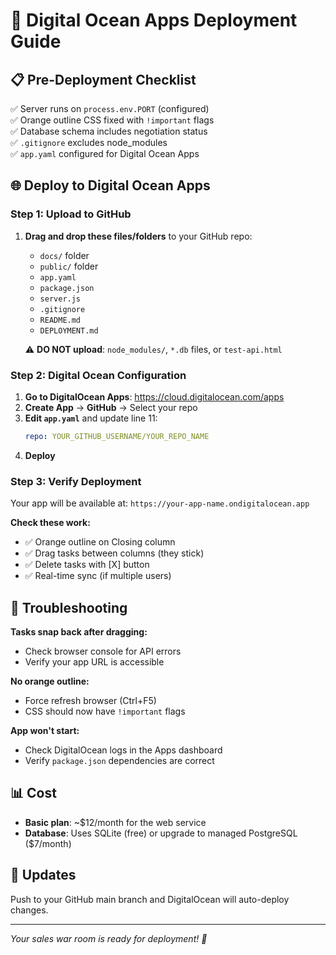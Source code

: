 # 🚀 Digital Ocean Apps Deployment Guide

## 📋 Pre-Deployment Checklist

✅ Server runs on `process.env.PORT` (configured)  
✅ Orange outline CSS fixed with `!important` flags  
✅ Database schema includes negotiation status  
✅ `.gitignore` excludes node_modules  
✅ `app.yaml` configured for Digital Ocean Apps  

## 🌐 Deploy to Digital Ocean Apps

### Step 1: Upload to GitHub
1. **Drag and drop these files/folders** to your GitHub repo:
   - `docs/` folder
   - `public/` folder
   - `app.yaml`
   - `package.json`
   - `server.js`
   - `.gitignore`
   - `README.md`
   - `DEPLOYMENT.md`

   ⚠️ **DO NOT upload**: `node_modules/`, `*.db` files, or `test-api.html`

### Step 2: Digital Ocean Configuration
1. **Go to DigitalOcean Apps**: https://cloud.digitalocean.com/apps
2. **Create App** → **GitHub** → Select your repo
3. **Edit `app.yaml`** and update line 11:
   ```yaml
   repo: YOUR_GITHUB_USERNAME/YOUR_REPO_NAME
   ```
4. **Deploy**

### Step 3: Verify Deployment
Your app will be available at: `https://your-app-name.ondigitalocean.app`

**Check these work:**
- ✅ Orange outline on Closing column
- ✅ Drag tasks between columns (they stick)
- ✅ Delete tasks with [X] button
- ✅ Real-time sync (if multiple users)

## 🔧 Troubleshooting

**Tasks snap back after dragging:**
- Check browser console for API errors
- Verify your app URL is accessible

**No orange outline:**
- Force refresh browser (Ctrl+F5)
- CSS should now have `!important` flags

**App won't start:**
- Check DigitalOcean logs in the Apps dashboard
- Verify `package.json` dependencies are correct

## 📊 Cost
- **Basic plan**: ~$12/month for the web service
- **Database**: Uses SQLite (free) or upgrade to managed PostgreSQL ($7/month)

## 🔄 Updates
Push to your GitHub main branch and DigitalOcean will auto-deploy changes.

---
*Your sales war room is ready for deployment! 🎯*
